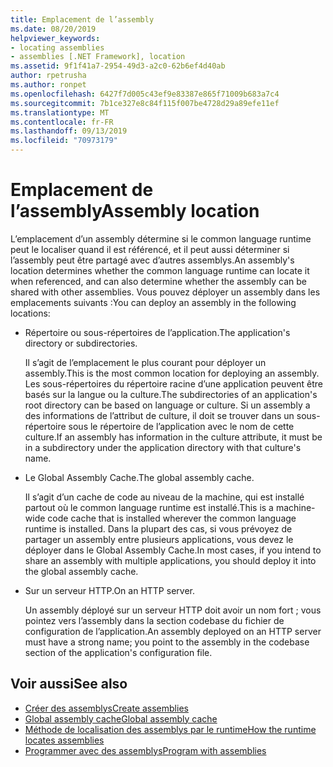 ```yaml
---
title: Emplacement de l’assembly
ms.date: 08/20/2019
helpviewer_keywords:
- locating assemblies
- assemblies [.NET Framework], location
ms.assetid: 9f1f41a7-2954-49d3-a2c0-62b6ef4d40ab
author: rpetrusha
ms.author: ronpet
ms.openlocfilehash: 6427f7d005c43ef9e83387e865f71009b683a7c4
ms.sourcegitcommit: 7b1ce327e8c84f115f007be4728d29a89efe11ef
ms.translationtype: MT
ms.contentlocale: fr-FR
ms.lasthandoff: 09/13/2019
ms.locfileid: "70973179"
---
```

# <a name="assembly-location"></a><span data-ttu-id="f2597-102">Emplacement de l’assembly</span><span class="sxs-lookup"><span data-stu-id="f2597-102">Assembly location</span></span>
<span data-ttu-id="f2597-103">L’emplacement d’un assembly détermine si le common language runtime peut le localiser quand il est référencé, et il peut aussi déterminer si l’assembly peut être partagé avec d’autres assemblys.</span><span class="sxs-lookup"><span data-stu-id="f2597-103">An assembly's location determines whether the common language runtime can locate it when referenced, and can also determine whether the assembly can be shared with other assemblies.</span></span> <span data-ttu-id="f2597-104">Vous pouvez déployer un assembly dans les emplacements suivants :</span><span class="sxs-lookup"><span data-stu-id="f2597-104">You can deploy an assembly in the following locations:</span></span>  
  
- <span data-ttu-id="f2597-105">Répertoire ou sous-répertoires de l’application.</span><span class="sxs-lookup"><span data-stu-id="f2597-105">The application's directory or subdirectories.</span></span>  
  
     <span data-ttu-id="f2597-106">Il s’agit de l’emplacement le plus courant pour déployer un assembly.</span><span class="sxs-lookup"><span data-stu-id="f2597-106">This is the most common location for deploying an assembly.</span></span> <span data-ttu-id="f2597-107">Les sous-répertoires du répertoire racine d’une application peuvent être basés sur la langue ou la culture.</span><span class="sxs-lookup"><span data-stu-id="f2597-107">The subdirectories of an application's root directory can be based on language or culture.</span></span> <span data-ttu-id="f2597-108">Si un assembly a des informations de l’attribut de culture, il doit se trouver dans un sous-répertoire sous le répertoire de l’application avec le nom de cette culture.</span><span class="sxs-lookup"><span data-stu-id="f2597-108">If an assembly has information in the culture attribute, it must be in a subdirectory under the application directory with that culture's name.</span></span>  
  
- <span data-ttu-id="f2597-109">Le Global Assembly Cache.</span><span class="sxs-lookup"><span data-stu-id="f2597-109">The global assembly cache.</span></span>  
  
     <span data-ttu-id="f2597-110">Il s’agit d’un cache de code au niveau de la machine, qui est installé partout où le common language runtime est installé.</span><span class="sxs-lookup"><span data-stu-id="f2597-110">This is a machine-wide code cache that is installed wherever the common language runtime is installed.</span></span> <span data-ttu-id="f2597-111">Dans la plupart des cas, si vous prévoyez de partager un assembly entre plusieurs applications, vous devez le déployer dans le Global Assembly Cache.</span><span class="sxs-lookup"><span data-stu-id="f2597-111">In most cases, if you intend to share an assembly with multiple applications, you should deploy it into the global assembly cache.</span></span>  
  
- <span data-ttu-id="f2597-112">Sur un serveur HTTP.</span><span class="sxs-lookup"><span data-stu-id="f2597-112">On an HTTP server.</span></span>  
  
     <span data-ttu-id="f2597-113">Un assembly déployé sur un serveur HTTP doit avoir un nom fort ; vous pointez vers l’assembly dans la section codebase du fichier de configuration de l’application.</span><span class="sxs-lookup"><span data-stu-id="f2597-113">An assembly deployed on an HTTP server must have a strong name; you point to the assembly in the codebase section of the application's configuration file.</span></span>  
  
## <a name="see-also"></a><span data-ttu-id="f2597-114">Voir aussi</span><span class="sxs-lookup"><span data-stu-id="f2597-114">See also</span></span>

- [<span data-ttu-id="f2597-115">Créer des assemblys</span><span class="sxs-lookup"><span data-stu-id="f2597-115">Create assemblies</span></span>](create.md)
- [<span data-ttu-id="f2597-116">Global assembly cache</span><span class="sxs-lookup"><span data-stu-id="f2597-116">Global assembly cache</span></span>](../../framework/app-domains/gac.md)
- [<span data-ttu-id="f2597-117">Méthode de localisation des assemblys par le runtime</span><span class="sxs-lookup"><span data-stu-id="f2597-117">How the runtime locates assemblies</span></span>](../../framework/deployment/how-the-runtime-locates-assemblies.md)
- [<span data-ttu-id="f2597-118">Programmer avec des assemblys</span><span class="sxs-lookup"><span data-stu-id="f2597-118">Program with assemblies</span></span>](program.md)
